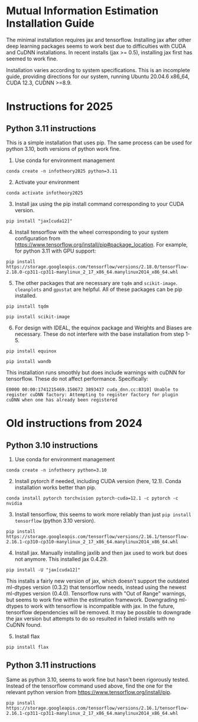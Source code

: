 # Mutual Information Estimation Installation Guide

The minimal installation requires jax and tensorflow. Installing jax after other deep learning packages seems to work best due to difficulties with CUDA and CuDNN installations. In recent installs (jax >= 0.5), installing jax first has seemed to work fine.

Installation varies according to system specifications. This is an incomplete guide, providing directions for our system, running Ubuntu 20.04.6 x86_64, CUDA 12.3, CUDNN >=8.9.

# Instructions for 2025 
## Python 3.11 instructions 
This is a simple installation that uses pip. The same process can be used for python 3.10, both versions of python work fine. 

1. Use conda for environment management 

`conda create -n infotheory2025 python=3.11`

2. Activate your environment

`conda activate infotheory2025`

3. Install jax using the pip install command corresponding to your CUDA version.

`pip install "jax[cuda12]"`

4. Install tensorflow with the wheel corresponding to your system configuration from https://www.tensorflow.org/install/pip#package_location. For example, for python 3.11 with GPU support: 

`pip install https://storage.googleapis.com/tensorflow/versions/2.18.0/tensorflow-2.18.0-cp311-cp311-manylinux_2_17_x86_64.manylinux2014_x86_64.whl`

5. The other packages that are necessary are `tqdm` and `scikit-image`. `cleanplots` and `gpustat` are helpful. All of these packages can be pip installed. 

`pip install tqdm` 

`pip install scikit-image`

6. For design with IDEAL, the equinox package and Weights and Biases are necessary. These do not interfere with the base installation from step 1-5. 

`pip install equinox`

`pip install wandb` 

This installation runs smoothly but does include warnings with cuDNN for tensorflow. These do not affect performance. Specifically:

`E0000 00:00:1741215469.150672 3893437 cuda_dnn.cc:8310] Unable to register cuDNN factory: Attempting to register factory for plugin cuDNN when one has already been registered`




# Old instructions from 2024 
## Python 3.10 instructions

1. Use conda for environment management

`conda create -n infotheory python=3.10`

2. Install pytorch if needed, including CUDA version (here, 12.1). Conda installation works better than pip.

`conda install pytorch torchvision pytorch-cuda=12.1 -c pytorch -c nvidia`

3. Install tensorflow, this seems to work more reliably than just `pip install tensorflow` (python 3.10 version).

`pip install https://storage.googleapis.com/tensorflow/versions/2.16.1/tensorflow-2.16.1-cp310-cp310-manylinux_2_17_x86_64.manylinux2014_x86_64.whl`


4. Install jax. Manually installing jaxlib and then jax used to work but does not anymore. This installed jax 0.4.29.

`pip install -U "jax[cuda12]"`

This installs a fairly new version of jax, which doesn't support the outdated ml-dtypes version (0.3.2) that tensorflow needs, instead using the newest ml-dtypes version (0.4.0). Tensorflow runs with "Out of Range" warnings, but seems to work fine within the estimation framework. Downgrading ml-dtypes to work with tensorflow is incompatible with jax. In the future, tensorflow dependencies will be removed. It may be possible to downgrade the jax version but attempts to do so resulted in failed installs with no CuDNN found.

5. Install flax

`pip install flax`


## Python 3.11 instructions
Same as python 3.10, seems to work fine but hasn't been rigorously tested. Instead of the tensorflow command used above, find the one for the relevant python version from https://www.tensorflow.org/install/pip. 

`pip install https://storage.googleapis.com/tensorflow/versions/2.16.1/tensorflow-2.16.1-cp311-cp311-manylinux_2_17_x86_64.manylinux2014_x86_64.whl`

